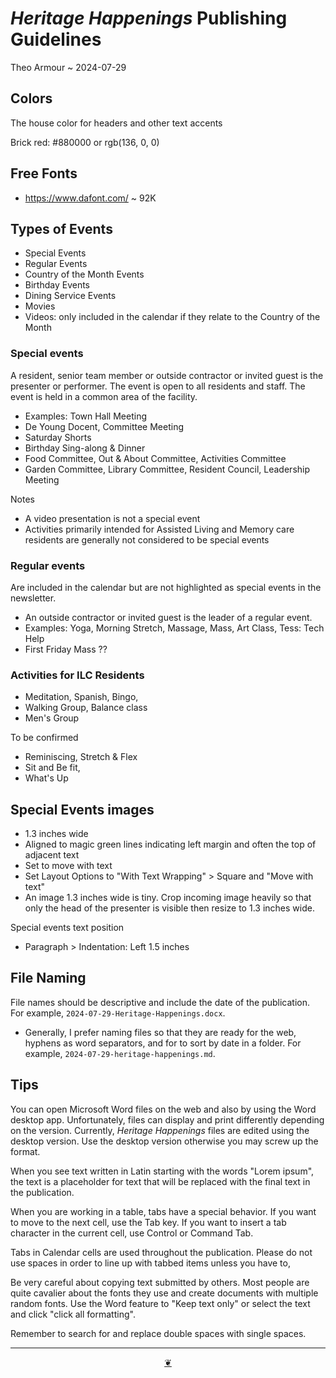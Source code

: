 # _Heritage Happenings_ Publishing Guidelines

Theo Armour ~ 2024-07-29

## Colors

The house color for headers and other text accents

Brick red: #880000 or rgb(136, 0, 0)

## Free Fonts

* https://www.dafont.com/ ~ 92K



## Types of Events

* Special Events
* Regular Events
* Country of the Month Events
* Birthday Events
* Dining Service Events
* Movies
* Videos: only included in the calendar if they relate to the Country of the Month

### Special events

A resident, senior team member or outside contractor or invited guest is the presenter or performer. The event is open to all residents and staff. The event is held in a common area of the facility.

* Examples: Town Hall Meeting
* De Young Docent, Committee Meeting
* Saturday Shorts
* Birthday Sing-along & Dinner
* Food Committee, Out & About Committee, Activities Committee
* Garden Committee, Library Committee, Resident Council, Leadership Meeting

Notes

* A video presentation is not a special event
* Activities primarily intended for Assisted Living and Memory care residents are generally not considered to be special events

### Regular events

Are included in the calendar but are not highlighted as special events in the newsletter.

* An outside contractor or invited guest is the leader of a regular event.
* Examples: Yoga, Morning Stretch, Massage, Mass, Art Class, Tess: Tech Help
* First Friday Mass ??

### Activities for ILC Residents

* Meditation, Spanish, Bingo,
* Walking Group, Balance class
* Men's Group

To be confirmed

* Reminiscing, Stretch & Flex
* Sit and Be fit,
* What's Up


## Special Events images

* 1.3 inches wide
* Aligned to magic green lines indicating left margin and often the top of adjacent text
* Set to move with text
* Set Layout Options to "With Text Wrapping" > Square and "Move with text"
* An image 1.3 inches wide is tiny. Crop incoming image heavily so that only the head of the presenter is visible then resize to 1.3 inches wide.

Special events text position

* Paragraph > Indentation: Left 1.5 inches


## File Naming

File names should be descriptive and include the date of the publication. For example, `2024-07-29-Heritage-Happenings.docx`.
* Generally, I prefer naming files so that they are ready for the web, hyphens as word separators, and for to sort by date in a folder. For example, `2024-07-29-heritage-happenings.md`.


## Tips

You can open Microsoft Word files on the web and also by using the Word desktop app. Unfortunately, files can display and print differently depending on the version. Currently, _Heritage Happenings_ files are edited using the desktop version. Use the desktop version otherwise you may screw up the format.

When you see text written in Latin starting with the words "Lorem ipsum", the text is a placeholder for text that will be replaced with the final text in the publication.

When you are working in a table, tabs have a special behavior. If you want to move to the next cell, use the Tab key. If you want to insert a tab character in the current cell, use Control or Command Tab.

Tabs in Calendar cells are used throughout the publication. Please do not use spaces in order to line up with tabbed items unless you have to,

Be very careful about copying text submitted by others. Most people are quite cavalier about the fonts they use and create documents with multiple random fonts. Use the Word feature to "Keep text only" or select the text and click "click all formatting".


Remember to search for and replace double spaces with single spaces.

***

<center title="Hello! Click me to go up to the top" ><a class=aDingbat href=javascript:window.scrollTo(0,0);> ❦ </a></center>

